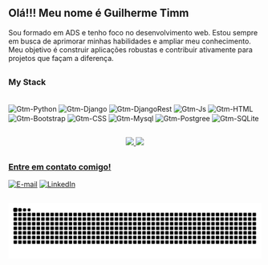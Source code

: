 ## Olá!!! Meu nome é Guilherme Timm
Sou formado em ADS e tenho foco no desenvolvimento web. Estou sempre em busca de aprimorar minhas habilidades e ampliar meu conhecimento. Meu objetivo é construir aplicações robustas e contribuir ativamente para projetos que façam a diferença.

##

<h3 align="left">My Stack </h3>
<!--Imagem de linguagens-->
<div style="display: inline_block"><br>
  <!---->
  <img align="center" alt="Gtm-Python" height="40" width="40" 
  src="https://cdn.jsdelivr.net/gh/devicons/devicon@latest/icons/python/python-original-wordmark.svg">
  <!---->
  <img align="center" alt="Gtm-Django" height="30" width="70" 
  src="https://img.shields.io/badge/Django-092E20?style=for-the-badge&logo=django&logoColor=white">
  <!---->
  <img align="center" alt="Gtm-DjangoRest" height="40" width="40" 
  src="https://cdn.jsdelivr.net/gh/devicons/devicon@latest/icons/djangorest/djangorest-line.svg">
  <!---->
  <img align="center" alt="Gtm-Js" height="30" width="30"       
  src="https://cdn.jsdelivr.net/gh/devicons/devicon@latest/icons/javascript/javascript-original.svg">
  <!---->
  <img align="center" alt="Gtm-HTML" height="30" width="30"     
  src="https://cdn.jsdelivr.net/gh/devicons/devicon@latest/icons/html5/html5-original.svg">
  <!---->
  <img align="center" alt="Gtm-Bootstrap" height="30" width="30"     
  src="https://cdn.jsdelivr.net/gh/devicons/devicon@latest/icons/bootstrap/bootstrap-original.svg">
  <!---->
  <img align="center" alt="Gtm-CSS" height="30" width="30"  
  src="https://cdn.jsdelivr.net/gh/devicons/devicon@latest/icons/css3/css3-original.svg">
  <!---->
  <img align="center" alt="Gtm-Mysql" height="30" width="30"  
  src="https://cdn.jsdelivr.net/gh/devicons/devicon@latest/icons/mysql/mysql-original.svg">
  <!---->
  <img align="center" alt="Gtm-Postgree" height="30" width="30"  
  src="https://cdn.jsdelivr.net/gh/devicons/devicon@latest/icons/postgresql/postgresql-original.svg">
  <!---->
  <img align="center" alt="Gtm-SQLite" height="30" width="30"  
  src="https://cdn.jsdelivr.net/gh/devicons/devicon@latest/icons/sqlite/sqlite-original.svg">
  <!---->
</div>

##

<!--github stats-->
<div align="center" style="display: inline">
   <a href="https://github.com/guilhermegtm">
   <div style="display: inline_block">
      <img height="175em" src="https://github-readme-stats.vercel.app/api?username=GuilhermeGtm&show_icons=true&include_all_commits=true&count_private=true&bg_color=151515&border_color=9C4E6A&title_color=d7d8c0&text_color=d1c89a&icon_color=5aa2c9"/>
      <img height="175em" src="https://github-readme-stats.vercel.app/api/top-langs/?username=GuilhermeGtm&layout=compact&langs_count=7&bg_color=151515&border_color=9C4E6A&title_color=d7d8c0&text_color=d5e5e4&icon_color=5aa2c9"/>
   </div>
</div>
     
## 
<h3 align="left">Entre em contato comigo!</h3>

[![E-mail](https://img.shields.io/badge/-Email-000?style=for-the-badge&logo=microsoft-outlook&logoColor=FF00F6&color:FFF)](mailto:guilheme-gtm@hotmail.com)
[![LinkedIn](https://img.shields.io/badge/-LinkedIn-000?style=for-the-badge&logo=linkedin&logoColor=FF00F6&color:FFF)](https://www.linkedin.com/in/guilhermegtm)

<!--Redes Sociais--> 
<!--
[![Instagram](https://img.shields.io/badge/-Instagram-000?style=for-the-badge&logo=instagram&logoColor=FF00F6&color:FFF)]()
<div>
<a href = "mailto:guilherme-gtm@hotmail.com"><img src="https://img.shields.io/badge/Microsoft_Outlook-0078D4?style=for-the-badge&logo=microsoft-outlook&logoColor=white" target="_blank"></a>
<a href="https://www.linkedin.com/in/guilhermegtm" target="_blank"><img src="https://cdn.jsdelivr.net/gh/devicons/devicon@latest/icons/linkedin/linkedin-original.svg" width="30" height="30" target="_blank"></a> 
</div>
-->
##

<picture align="center">
  <source media="(prefers-color-scheme: dark)" srcset="https://raw.githubusercontent.com/Guilhermegtm/Guilhermegtm/output/github-contribution-grid-snake-dark.svg">
  <source media="(prefers-color-scheme: light)" srcset="https://raw.githubusercontent.com/Guilhermegtm/Guilhermegtm/output/github-contribution-grid-snake-dark.svg">
  <img align="center" alt="github contribution grid snake animation" src="https://raw.githubusercontent.com/Guilhermegtm/Guilhermegtm/output/github-contribution-grid-snake.svg">
</picture>
  
</div>
